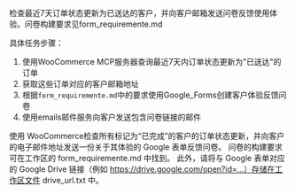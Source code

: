 检查最近7天订单状态更新为已送达的客户，并向客户邮箱发送问卷反馈使用体验。问卷构建要求见form_requiremente.md

具体任务步骤：
1. 使用WooCommerce MCP服务器查询最近7天内订单状态更新为"已送达"的订单
2. 获取这些订单对应的客户邮箱地址
3. 根据`form_requiremente.md`中的要求使用Google_Forms创建客户体验反馈问卷
4. 使用emails邮件服务向客户发送包含问卷链接的邮件

使用 WooCommerce检查所有标记为“已完成”的客户的订单状态更新，并向客户的电子邮件地址发送一份关于其体验的 Google 表单反馈问卷。
问卷的构建要求可在工作区的 form_requiremente.md 中找到。
此外，请将与 Google 表单对应的 Google Drive 链接（例如 https://drive.google.com/open?id=...）存储在工作区文件 drive_url.txt 中。